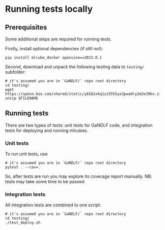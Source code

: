 # Running tests locally

## Prerequisites

Some additional steps are required for running tests.

Firstly, install optional dependencies (if still not):

```shell
pip install mlcube_docker openvino==2023.0.1
```

Second, download and unpack the following testing data to `testing/` subfolder:

```shell
# it's assumed you are in `GaNDLF/` repo root directory
cd testing/
wget https://upenn.box.com/shared/static/y8162xkq1zz5555ye3pwadry2m2e39bs.zip
unzip $FILENAME
```
 
## Running tests

There are two types of tests: unit tests for GaNDLF code, and integration tests for deploying and running mlcubes.

### Unit tests

To run unit tests, use

```shell
# it's assumed you are in `GaNDLF/` repo root directory
pytest . --cov=.
```

So, after tests are run you may explore its coverage report manually. NB: tests may take some time to be passed.

### Integration tests

All integration tests are combined to one script:

```shell
# it's assumed you are in `GaNDLF/` repo root directory
cd testing/
./test_deploy.sh
```
